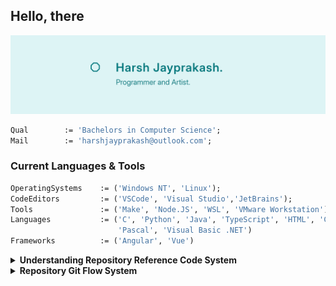 ## Hello, there

![Profile Banner](./github_profile_readme_raster.png)

```pas
Qual        := 'Bachelors in Computer Science';
Mail        := 'harshjayprakash@outlook.com';
```

### Current Languages & Tools

```pas
OperatingSystems    := ('Windows NT', 'Linux');
CodeEditors         := ('VSCode', 'Visual Studio','JetBrains');
Tools               := ('Make', 'Node.JS', 'WSL', 'VMware Workstation');
Languages           := ('C', 'Python', 'Java', 'TypeScript', 'HTML', 'CSS', 
                        'Pascal', 'Visual Basic .NET')
Frameworks          := ('Angular', 'Vue')
```

<details>
<summary><strong>Understanding Repository Reference Code System</strong></summary>
<br/>
Each project/repository has a reference code attach to it describing when and if was some
sort of assignment or personal project. Below shows a figure breaking down the code
"HX 2450". (Inspired by Processor Naming).

![Reference Code Diagram](./github_repository_reference_codes_raster.png)
</details>

<details>
<summary><strong>Repository Git Flow System</strong></summary>
Each repository uses some form of git branch, if development is still ongoing. The table
below shows all the potential branches.

<br />
<br />

| Branch      | Description                                        |
| :---------- | :------------------------------------------------- |
| `main`      | Most stable version of the project.                |
| `hotfix`    | For urgent fixes that require immediate attention. |
| `next`      | A preparatory branch.                              |
| `dev`       | Active development branch.                         |
| `feature/*` | Individual branches for developing new features.   |
| `rewrite/*` | Rewrite branch.                                    |
| `gh-pages`  | For GitHub Pages deployment.                       |

</details>